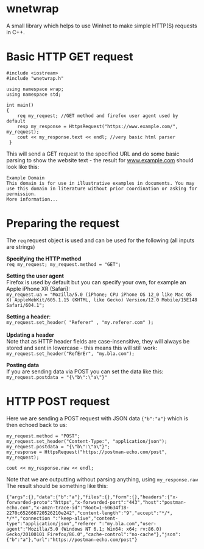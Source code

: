 # wnetwrap
A small library which helps to use WinInet to make simple HTTP(S) requests in C++.

# Basic HTTP GET request

```
#include <iostream>
#include "wnetwrap.h"

using namespace wrap;
using namespace std;

int main()
{
	req my_request; //GET method and firefox user agent used by default
	resp my_response = HttpsRequest("https://www.example.com/", my_request);
	cout << my_response.text << endl; //very basic html parser
 }
  ```
  This will send a GET request to the specified URL and do some basic parsing to show the website text - the result for www.example.com should look like this:
```
Example Domain
This domain is for use in illustrative examples in documents. You may use this domain in literature without prior coordination or asking for permission.
More information...
```

# Preparing the request

The `req` request object is used and can be used for the following (all inputs are strings)

**Specifying the HTTP method**<br>
`req my_request; my_request.method = "GET";`

**Setting the user agent**<br>
Firefox is used by default but you can specify your own, for example an Apple iPhone XR (Safari):<br>
`my_request.ua = "Mozilla/5.0 (iPhone; CPU iPhone OS 12_0 like Mac OS X) AppleWebKit/605.1.15 (KHTML, like Gecko) Version/12.0 Mobile/15E148 Safari/604.1";`


**Setting a header**:<br>
`my_request.set_header( "Referer" , "my.referer.com" );` <br><br>
**Updating a header**<br>Note that as HTTP header fields are case-insensitive, they will always be stored and sent in lowercase - this means this will still work:<br>
`my_request.set_header("RefErEr", "my.bla.com");`

**Posting data**<br>
If you are sending data via POST you can set the data like this:<br>
`my_request.postdata = "{\"b\":\"a\"}"`<br>

# HTTP POST request
Here we are sending a POST request with JSON data `{"b":"a"}` which is then echoed back to us:<br>

```
my_request.method = "POST";
my_request.set_header("Content-Type:", "application/json");
my_request.postdata = "{\"b\":\"a\"}";
my_response = HttpsRequest("https://postman-echo.com/post", my_request);

cout << my_response.raw << endl;
```

Note that we are outputting without parsing anything, using `my_response.raw`<br> The result should be something like this: <br>

```
{"args":{},"data":{"b":"a"},"files":{},"form":{},"headers":{"x-forwarded-proto":"https","x-forwarded-port":"443","host":"postman-echo.com","x-amzn-trace-id":"Root=1-60634f18-2270c652666720526210e242","content-length":"9","accept":"*/*, */*","connection ":"keep-alive","content-type":"application/json","referer ":"my.bla.com","user-agent":"Mozilla/5.0 (Windows NT 6.1; Win64; x64; rv:86.0) Gecko/20100101 Firefox/86.0","cache-control":"no-cache"},"json":{"b":"a"},"url":"https://postman-echo.com/post"}
```

  

